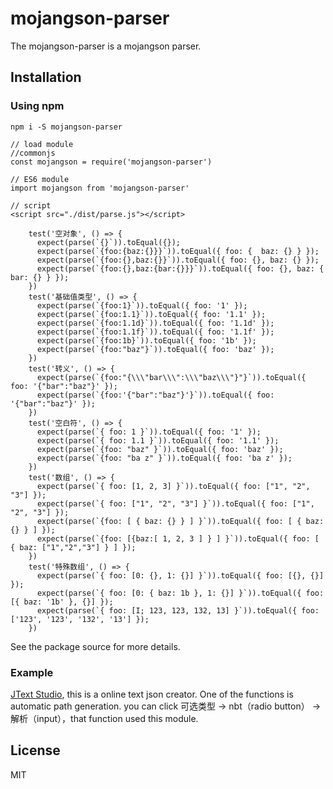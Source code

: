 # mojangson-parser

The mojangson-parser is a mojangson parser.

## Installation

### Using npm
```
npm i -S mojangson-parser
```

```
// load module
//commonjs
const mojangson = require('mojangson-parser')

// ES6 module
import mojangson from 'mojangson-parser'

// script
<script src="./dist/parse.js"></script>

    test('空对象', () => {
      expect(parse(`{}`)).toEqual({});
      expect(parse(`{foo:{baz:{}}}`)).toEqual({ foo: {  baz: {} } });
      expect(parse(`{foo:{},baz:{}}`)).toEqual({ foo: {}, baz: {} });
      expect(parse(`{foo:{},baz:{bar:{}}}`)).toEqual({ foo: {}, baz: { bar: {} } });
    })
    test('基础值类型', () => {
      expect(parse(`{foo:1}`)).toEqual({ foo: '1' });
      expect(parse(`{foo:1.1}`)).toEqual({ foo: '1.1' });
      expect(parse(`{foo:1.1d}`)).toEqual({ foo: '1.1d' });
      expect(parse(`{foo:1.1f}`)).toEqual({ foo: '1.1f' });
      expect(parse(`{foo:1b}`)).toEqual({ foo: '1b' });
      expect(parse(`{foo:"baz"}`)).toEqual({ foo: 'baz' });
    })
    test('转义', () => {
      expect(parse(`{foo:"{\\\"bar\\\":\\\"baz\\\"}"}`)).toEqual({ foo: '{"bar":"baz"}' });
      expect(parse(`{foo:'{"bar":"baz"}'}`)).toEqual({ foo: '{"bar":"baz"}' });
    })
    test('空白符', () => {
      expect(parse(`{ foo: 1 }`)).toEqual({ foo: '1' });
      expect(parse(`{ foo: 1.1 }`)).toEqual({ foo: '1.1' });
      expect(parse(`{foo: "baz" }`)).toEqual({ foo: 'baz' });
      expect(parse(`{foo: "ba z" }`)).toEqual({ foo: 'ba z' });
    })
    test('数组', () => {
      expect(parse(`{ foo: [1, 2, 3] }`)).toEqual({ foo: ["1", "2", "3"] });
      expect(parse(`{ foo: ["1", "2", "3"] }`)).toEqual({ foo: ["1", "2", "3"] });
      expect(parse(`{foo: [ { baz: {} } ] }`)).toEqual({ foo: [ { baz: {} } ] });
      expect(parse(`{foo: [{baz:[ 1, 2, 3 ] } ] }`)).toEqual({ foo: [ { baz: ["1","2","3"] } ] });
    })
    test('特殊数组', () => {
      expect(parse(`{ foo: [0: {}, 1: {}] }`)).toEqual({ foo: [{}, {}] });
      expect(parse(`{ foo: [0: { baz: 1b }, 1: {}] }`)).toEqual({ foo: [{ baz: '1b' }, {}] });
      expect(parse(`{ foo: [I; 123, 123, 132, 13] }`)).toEqual({ foo: ['123', '123', '132', '13'] });
    })

```

See the package source for more details.

### Example

[JText Studio](https://haima16.github.io/mc-jtext/), this is a online text json creator. One of the functions is automatic path generation. you can click 可选类型 -> nbt（radio button） -> 解析（input），that function used this module.

## License

MIT